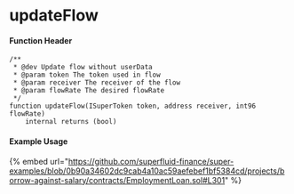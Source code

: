 # updateFlow

#### Function Header

```solidity
/**
 * @dev Update flow without userData
 * @param token The token used in flow
 * @param receiver The receiver of the flow
 * @param flowRate The desired flowRate
 */
function updateFlow(ISuperToken token, address receiver, int96 flowRate)
    internal returns (bool)
```

#### Example Usage

{% embed url="https://github.com/superfluid-finance/super-examples/blob/0b90a34602dc9cab4a10ac59aefebef1bf5384cd/projects/borrow-against-salary/contracts/EmploymentLoan.sol#L301" %}
